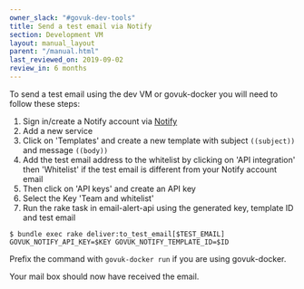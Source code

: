 ```yaml
---
owner_slack: "#govuk-dev-tools"
title: Send a test email via Notify
section: Development VM
layout: manual_layout
parent: "/manual.html"
last_reviewed_on: 2019-09-02
review_in: 6 months
---
```


To send a test email using the dev VM or govuk-docker you will need to follow these steps:

1. Sign in/create a Notify account via [Notify](https://www.notifications.service.gov.uk)
2. Add a new service
3. Click on 'Templates' and create a new template with subject `((subject))` and message `((body))`
4. Add the test email address to the whitelist by clicking on 'API integration' then 'Whitelist' if the test email is different from your Notify account email
5. Then click on 'API keys' and create an API key
6. Select the Key 'Team and whitelist'
7. Run the rake task in email-alert-api using the generated key, template ID and test email

```shell
$ bundle exec rake deliver:to_test_email[$TEST_EMAIL] GOVUK_NOTIFY_API_KEY=$KEY GOVUK_NOTIFY_TEMPLATE_ID=$ID
```

Prefix the command with `govuk-docker run` if you are using govuk-docker.

Your mail box should now have received the email.
